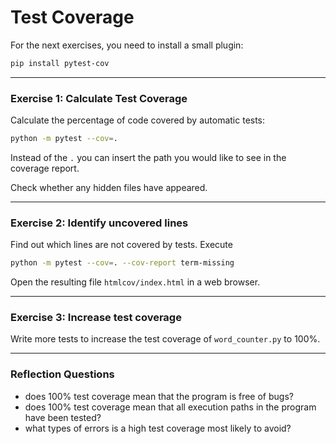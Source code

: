
# Test Coverage

For the next exercises, you need to install a small plugin:

```bash
pip install pytest-cov
```

----

### Exercise 1: Calculate Test Coverage

Calculate the percentage of code covered by automatic tests:

```bash
python -m pytest --cov=.
```

Instead of the `.` you can insert the path you would like to see in the coverage report.

Check whether any hidden files have appeared.

----

### Exercise 2: Identify uncovered lines
Find out which lines are not covered by tests. Execute

```bash
python -m pytest --cov=. --cov-report term-missing
```

Open the resulting file `htmlcov/index.html` in a web browser.

----

### Exercise 3: Increase test coverage

Write more tests to increase the test coverage of `word_counter.py` to 100%.

----

### Reflection Questions

* does 100% test coverage mean that the program is free of bugs?
* does 100% test coverage mean that all execution paths in the program have been tested?
* what types of errors is a high test coverage most likely to avoid?

